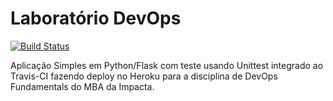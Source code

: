 # Laboratório DevOps

[![Build Status](https://app.travis-ci.com/herbertscruz/devopslab-8aso.svg?branch=main)](https://app.travis-ci.com/herbertscruz/devopslab-8aso)

Aplicação Simples em Python/Flask com teste usando Unittest integrado ao Travis-CI fazendo deploy no Heroku para a disciplina de DevOps Fundamentals do MBA da Impacta.